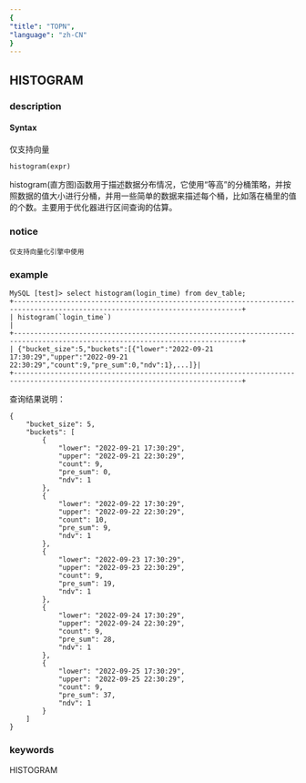 ```yaml
---
{
"title": "TOPN",
"language": "zh-CN"
}
---
```


<!-- 
Licensed to the Apache Software Foundation (ASF) under one
or more contributor license agreements.  See the NOTICE file
distributed with this work for additional information
regarding copyright ownership.  The ASF licenses this file
to you under the Apache License, Version 2.0 (the
"License"); you may not use this file except in compliance
with the License.  You may obtain a copy of the License at

  http://www.apache.org/licenses/LICENSE-2.0

Unless required by applicable law or agreed to in writing,
software distributed under the License is distributed on an
"AS IS" BASIS, WITHOUT WARRANTIES OR CONDITIONS OF ANY
KIND, either express or implied.  See the License for the
specific language governing permissions and limitations
under the License.
-->

## HISTOGRAM
### description
#### Syntax

仅支持向量

`histogram(expr)`

histogram(直方图)函数用于描述数据分布情况，它使用“等高”的分桶策略，并按照数据的值大小进行分桶，并用一些简单的数据来描述每个桶，比如落在桶里的值的个数。主要用于优化器进行区间查询的估算。

### notice

```
仅支持向量化引擎中使用
```

### example

```
MySQL [test]> select histogram(login_time) from dev_table;
+------------------------------------------------------------------------------------------------------------------------------+
| histogram(`login_time`)                                                                                                      |
+------------------------------------------------------------------------------------------------------------------------------+
| {"bucket_size":5,"buckets":[{"lower":"2022-09-21 17:30:29","upper":"2022-09-21 22:30:29","count":9,"pre_sum":0,"ndv":1},...]}|
+------------------------------------------------------------------------------------------------------------------------------+
```
查询结果说明：

```
{
    "bucket_size": 5, 
    "buckets": [
        {
            "lower": "2022-09-21 17:30:29", 
            "upper": "2022-09-21 22:30:29", 
            "count": 9, 
            "pre_sum": 0, 
            "ndv": 1
        }, 
        {
            "lower": "2022-09-22 17:30:29", 
            "upper": "2022-09-22 22:30:29", 
            "count": 10, 
            "pre_sum": 9, 
            "ndv": 1
        }, 
        {
            "lower": "2022-09-23 17:30:29", 
            "upper": "2022-09-23 22:30:29", 
            "count": 9, 
            "pre_sum": 19, 
            "ndv": 1
        }, 
        {
            "lower": "2022-09-24 17:30:29", 
            "upper": "2022-09-24 22:30:29", 
            "count": 9, 
            "pre_sum": 28, 
            "ndv": 1
        }, 
        {
            "lower": "2022-09-25 17:30:29", 
            "upper": "2022-09-25 22:30:29", 
            "count": 9, 
            "pre_sum": 37, 
            "ndv": 1
        }
    ]
}
```

### keywords

HISTOGRAM
